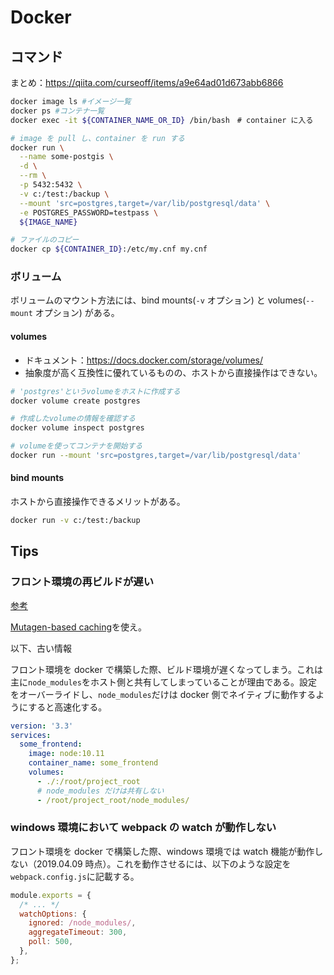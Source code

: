 # Docker

## コマンド

まとめ：https://qiita.com/curseoff/items/a9e64ad01d673abb6866

```bash
docker image ls #イメージ一覧
docker ps #コンテナ一覧
docker exec -it ${CONTAINER_NAME_OR_ID} /bin/bash　# container に入る

# image を pull し、container を run する
docker run \
  --name some-postgis \
  -d \
  --rm \
  -p 5432:5432 \
  -v c:/test:/backup \
  --mount 'src=postgres,target=/var/lib/postgresql/data' \
  -e POSTGRES_PASSWORD=testpass \
  ${IMAGE_NAME}

# ファイルのコピー
docker cp ${CONTAINER_ID}:/etc/my.cnf my.cnf
```

### ボリューム

ボリュームのマウント方法には、bind mounts(`-v` オプション) と volumes(`--mount` オプション) がある。

#### volumes

- ドキュメント：https://docs.docker.com/storage/volumes/
- 抽象度が高く互換性に優れているものの、ホストから直接操作はできない。

```bash
# 'postgres'というvolumeをホストに作成する
docker volume create postgres

# 作成したvolumeの情報を確認する
docker volume inspect postgres

# volumeを使ってコンテナを開始する
docker run --mount 'src=postgres,target=/var/lib/postgresql/data'
```

#### bind mounts

ホストから直接操作できるメリットがある。

```bash
docker run -v c:/test:/backup
```

## Tips

### フロント環境の再ビルドが遅い

[参考](https://qiita.com/yuki_ycino/items/cb21cf91a39ddd61f484)

[Mutagen-based caching](https://docs.docker.com/docker-for-mac/mutagen-caching/)を使え。

以下、古い情報

フロント環境を docker で構築した際、ビルド環境が遅くなってしまう。これは主に`node_modules`をホスト側と共有してしまっていることが理由である。設定をオーバーライドし、`node_modules`だけは docker 側でネイティブに動作するようにすると高速化する。

```yaml
version: '3.3'
services:
  some_frontend:
    image: node:10.11
    container_name: some_frontend
    volumes:
      - ./:/root/project_root
      # node_modules だけは共有しない
      - /root/project_root/node_modules/
```

### windows 環境において webpack の watch が動作しない

フロント環境を docker で構築した際、windows 環境では watch 機能が動作しない（2019.04.09 時点）。これを動作させるには、以下のような設定を`webpack.config.js`に記載する。

```js
module.exports = {
  /* ... */
  watchOptions: {
    ignored: /node_modules/,
    aggregateTimeout: 300,
    poll: 500,
  },
};
```
